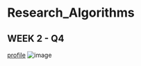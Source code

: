 # Research_Algorithms

## WEEK 2 - Q4
[profile](https://www.codingame.com/profile/7035783b89eabd261b9040022d2571b81337854)
![image](https://user-images.githubusercontent.com/63556870/157334160-aa01ae53-979c-4844-bd69-11b81be306a9.png)
